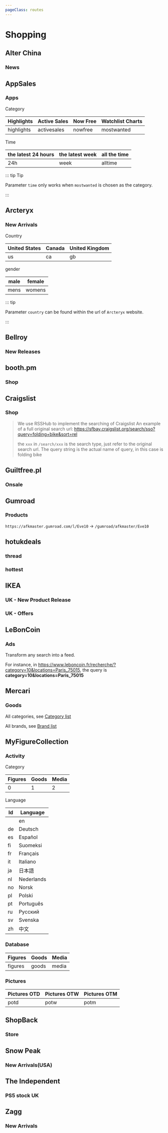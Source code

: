 ```yaml
---
pageClass: routes
---
```


# Shopping

## Alter China

### News

<RouteEn author="luyuhuang" example="/alter-cn/news" path="/alter-cn/news"/>

## AppSales

### Apps

<RouteEn author="nczitzk" example="/appsales/highlights" path="/appsales/:caty?/:time?" :paramsDesc="['Category, `highlights` by default', 'Time, `24h` by default']">

Category

| Highlights | Active Sales | Now Free | Watchlist Charts |
| ---------- | ------------ | -------- | ---------------- |
| highlights | activesales  | nowfree  | mostwanted       |

Time

| the latest 24 hours | the latest week | all the time |
| ------------------- | --------------- | ------------ |
| 24h                 | week            | alltime      |

::: tip Tip

Parameter `time` only works when `mostwanted` is chosen as the category.

:::

</RouteEn>

## Arcteryx

### New Arrivals

<RouteEn author="NavePnow" example="/arcteryx/new-arrivals/us/mens" path="/arcteryx/new-arrivals/:country/:gender" :paramsDesc="['country', 'gender']">

Country

| United States | Canada | United Kingdom |
| ------------- | ------ | -------------- |
| us            | ca     | gb             |

gender

| male | female |
| ---- | ------ |
| mens | womens |

::: tip

Parameter `country` can be found within the url of `Arcteryx` website.

:::

</RouteEn>

## Bellroy

### New Releases

<RouteEn author="NavePnow" example="/bellroy/new-releases" path="/bellroy/new-releases" />

## booth.pm

### Shop

<RouteEn author="KTachibanaM" example="/booth.pm/shop/annn-boc0123" path="/booth.pm/shop/:subdomain" :paramsDesc="['Shop subdomain']" />

## Craigslist

### Shop

<RouteEn author="lxiange" example="/craigslist/sfbay/sso?query=folding+bike&sort=rel" path="/craigslist/:location/:type?" :paramsDesc="['location, Craigslist subdomain, e.g., `sfbay`', 'search type, e.g., `sso`']"/>

> We use RSSHub to implement the searching of Craigslist
> An example of a full original search url:
> <https://sfbay.craigslist.org/search/sso?query=folding+bike&sort=rel>
>
> the `xxx` in `/search/xxx` is the search type, just refer to the original search url.
> The query string is the actual name of query, in this case is folding bike

## Guiltfree.pl

### Onsale

<RouteEn author="nczitzk" example="/guiltfree/onsale" path="/guiltfree/onsale"/>

## Gumroad

### Products

<RouteEn author="Fatpandac" example="/gumroad/afkmaster/Eve10" path="/gumroad/:username/:products" :paramsDesc="['username, can be found in URL', 'products name, can be found in URL']" radar="1" rssbud="1">

`https://afkmaster.gumroad.com/l/Eve10` -> `/gumroad/afkmaster/Eve10`

</RouteEn>

## hotukdeals

### thread

<RouteEn author="DIYgod" example="/hotukdeals/hot" path="/hotukdeals/:type" :paramsDesc="['should be one of highlights, hot, new, discussed']"/>

### hottest

<RouteEn author="DIYgod" example="/hotukdeals/hottest" path="/hotukdeals/hottest"></RouteEn>

## IKEA

### UK - New Product Release

<RouteEn author="HenryQW" example="/ikea/gb/new" path="/ikea/gb/new"/>

### UK - Offers

<RouteEn author="HenryQW" example="/ikea/gb/offer" path="/ikea/gb/offer"/>

## LeBonCoin

### Ads

Transform any search into a feed.

<RouteEn author="Platane" example="/leboncoin/ad/category=10&locations=Paris_75015" path="/leboncoin/ad/:query" :paramsDesc="['search page querystring']">

For instance, in <https://www.leboncoin.fr/recherche/?category=10&locations=Paris_75015>, the query is **category=10&locations=Paris_75015**

</RouteEn>

## Mercari

### Goods

<RouteEn author="nczitzk" example="/mercari/category/1" path="/mercari/:type/:id" :paramsDesc="['`category` as seaching by category, `brand` as searching by brand, `search` as searching for keyword', 'can be found in URL of the category or brand page. If you choose `search` as `type`, then put keyword here']">

All categories, see [Category list](https://www.mercari.com/jp/category/)

All brands, see [Brand list](https://www.mercari.com/jp/brand/)

</RouteEn>

## MyFigureCollection

### Activity

<RouteEn author="nczitzk" example="/myfigurecollection/activity" path="/myfigurecollection/activity/:category?/:language?/:latestAdditions?/:latestEdits?/:latestAlerts?/:latestPictures?" :paramsDesc="['Category, Figures by default', 'Language, as above, `en` by default', 'Latest Additions, on as `1` by default, off as `0`', 'Changes, on as `1` by default, off as `0`', 'Alerts, on as `1` by default, off as `0`', 'Pictures, on as `1` by default, off as `0`']">

Category

| Figures | Goods | Media |
| ------- | ----- | ----- |
| 0       | 1     | 2     |

Language

| Id  | Language   |
| --- | ---------- |
|     | en         |
| de  | Deutsch    |
| es  | Español    |
| fi  | Suomeksi   |
| fr  | Français   |
| it  | Italiano   |
| ja  | 日本語     |
| nl  | Nederlands |
| no  | Norsk      |
| pl  | Polski     |
| pt  | Português  |
| ru  | Русский    |
| sv  | Svenska    |
| zh  | 中文       |

</RouteEn>

### Database

<RouteEn author="nczitzk" example="/myfigurecollection/figure" path="/myfigurecollection/:category?/:language?" :paramsDesc="['Category, Figures by default', 'Language, as above, `en` by default']">

| Figures | Goods | Media |
| ------- | ----- | ----- |
| figures | goods | media |

</RouteEn>

### Pictures

<RouteEn author="nczitzk" example="/myfigurecollection/potd" path="/myfigurecollection/:category?/:language?" :paramsDesc="['Category, Pictures OTD by default', 'Language, as above, `en` by default']">

| Pictures OTD | Pictures OTW | Pictures OTM |
| ------------ | ------------ | ------------ |
| potd         | potw         | potm         |

</RouteEn>

## ShopBack

### Store

<RouteEn author="nczitzk" example="/shopback/shopee-mart" path="/shopback/:store" :paramsDesc="['Store, can be found in URL']"/>

## Snow Peak

### New Arrivals(USA)

<RouteEn author="NavePnow" example="/snowpeak/us/new-arrivals" path="/snowpeak/us/new-arrivals"/>

## The Independent

### PS5 stock UK

<RouteEn author="DIYgod" example="/independent/ps5-stock-uk" path="/independent/ps5-stock-uk"/>

## Zagg

### New Arrivals

<RouteEn author="NavePnow" example="/zagg/new-arrivals/3029,3038,3041/164" path="/zagg/new-arrivals/:categories?/:brands?" :paramsDesc="['categories, can be found within URL', 'brands, can be found within URL']"/>
